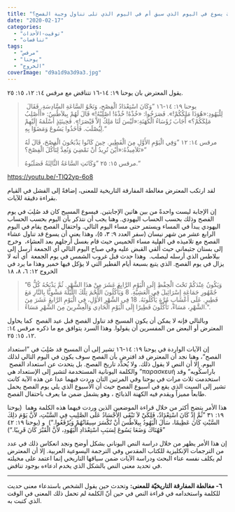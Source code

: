 ```yaml
---
title: "الإعتراض ١٣٣، هل صُلِبَ يسوع في اليوم الذي سبق أم في اليوم الذي تلى تناول وجبة الفصح؟"
date: "2020-02-17"
categories: 
  - "توقيت-الأحداث"
  - "تناقضات"
tags: 
  - "مرقس"
  - "يوحنا"
  - "الخروج"
coverImage: "d9a1d9a3d9a3.jpg"
---
```


يقول المعترض بان يوحنا ١٩: ١٤-١٦ تتناقض مع مرقس ١٤: ١٢، ١٥: ٢٥.

>  يوحنا ١٩: ١٤-١٦ ”وَكَانَ اسْتِعْدَادُ الْفِصْحِ، وَنَحْوُ السَّاعَةِ السَّادِسَةِ. فَقَالَ لِلْيَهُودِ:«هُوَذَا مَلِكُكُمْ!». فَصَرَخُوا: «خُذْهُ! خُذْهُ! اصْلِبْهُ!» قَالَ لَهُمْ بِيلاَطُسُ: «أَأَصْلِبُ مَلِكَكُمْ؟» أَجَابَ رُؤَسَاءُ الْكَهَنَةِ:«لَيْسَ لَنَا مَلِكٌ إِلاَّ قَيْصَرَ!». فَحِينَئِذٍ أَسْلَمَهُ إِلَيْهِمْ لِيُصْلَبَ. فَأَخَذُوا يَسُوعَ وَمَضَوْا بِهِ.“
> 
> مرقس ١٤: ١٢ ”وَفِي الْيَوْمِ الأَوَّلِ مِنَ الْفَطِيرِ. حِينَ كَانُوا يَذْبَحُونَ الْفِصْحَ، قَالَ لَهُ تَلاَمِيذُهُ:«أَيْنَ تُرِيدُ أَنْ نَمْضِيَ وَنُعِدَّ لِتَأْكُلَ الْفِصْحَ؟»“
> 
> مرقس ١٥: ٢٥ ”وَكَانَتِ السَّاعَةُ الثَّالِثَةُ فَصَلَبُوهُ.“

https://youtu.be/-TlQ2yp-6o8

لقد ارتكب المعترض مغالطة المفارقة التاريخية للمعنى، إضافةً إلى الفشل في القيام بقراءة دقيقة للآيات. 

إن الإجابة ليست واحدةً من بين هاتين الإجابتين. فيسوع المسيح كان قد صُلِبَ في يوم الفصح وذلك بحسب الحساب اليهودي. وهنا يجب أن نتذكر بأن اليوم بحسب الحساب اليهودي يبدأ في المساء ويستمر حتى مساء اليوم التالي. واحتفال الفصح يقام في اليوم الرابع عشر من شهر نيسان (سفر العدد ٩: ٣، ٥)، وهذا يعني أن يسوع قد تناول عشاء الفصح مع تلاميذه في العلية مساء الخميس حيث قام بغسل أرجلهم بعد العشاء،  وخرج إلى بستان جثيماني حيث أُلقي القبض عليه وفي صباح اليوم التالي أي الجمعة أُرسل إلى بيلاطس الذي أرسله ليصلب.  وهذا حدث قبل غروب الشمس في يوم الجمعة  أي أنه لا يزال في يوم الفصح. الذي يتبع بسبعة أيام الفطير التي لا يؤكل فيها خمير وهذا ما يرد في الخروج ١٢: ٦، ٨، ١٨

> ”6 وَيَكُونُ عِنْدَكُمْ تَحْتَ الْحِفْظِ إِلَى الْيَوْمِ الرَّابِعَ عَشَرَ مِنْ هذَا الشَّهْرِ. ثُمَّ يَذْبَحُهُ كُلُّ جُمْهُورِ جَمَاعَةِ إِسْرَائِيلَ فِي الْعَشِيَّةِ. 8 وَيَأْكُلُونَ اللَّحْمَ تِلْكَ اللَّيْلَةَ مَشْوِيًّا بِالنَّارِ مَعَ فَطِيرٍ. عَلَى أَعْشَابٍ مُرَّةٍ يَأْكُلُونَهُ. 18 فِي الشَّهْرِ الأَوَّلِ، فِي الْيَوْمِ الرَّابعَ عَشَرَ مِنَ الشَّهْرِ، مَسَاءً، تَأْكُلُونَ فَطِيرًا إِلَى الْيَوْمِ الْحَادِي وَالْعِشْرِينَ مِنَ الشَّهْرِ مَسَاءً.“.

وبالتالي فإنه لا يمكن أن يكون المسيح قد تناول الفصح قبل عيد الفصح  كما يحاول المعترض أو البعض من المفسرين أن يقولوا. وهذا السرد يتوافق مع ما ذكره مرقس ١٤: ١٢، ١٥: ٢٥.  

إن الآيات الواردة في يوحنا ١٩: ١٤-١٦ تشير إلى أن المسيح قد صُلِبَ في ”استعداد الفصح“، وهنا نجد أن المعترض قد افترض بأن الفصح سوف يكون في اليوم التالي لذلك اليوم. إلا أن النص لا يقول ذلك. ولا يُحدِّد تاريخ الفصح. بل يتحدث عن استعداد الفصح  والكلمة اليونانية المستخدمة لتشير إلى الإستعداد هي ”παρασκευή باراسكُويه“ وقد استخدمت ثلاث مرات في يوحنا وفي المرتين التان وردت فيهما عدا عن هذه الآية كانت تشير إلى السبت الذي يقع في أسبوع الفصح حيث أن الأسبوع الذي يلي يوم الفصح يحمل طابعاً مميزاً ويقدم فيه الكهنة الذبائح ، وهو يشمل ضمن ما يعرف باحتفال الفصح.

هذا الأمر يتضح أكثر من خلال قراءة الموضعين الذين وردت فيهما هذه الكلمة وهما  (يوحنا ١٩: ٣١ ”ثُمَّ إِذْ كَانَ اسْتِعْدَادٌ، فَلِكَيْ لاَ تَبْقَى الأَجْسَادُ عَلَى الصَّلِيبِ فِي السَّبْتِ، لأَنَّ يَوْمَ ذلِكَ السَّبْتِ كَانَ عَظِيمًا، سَأَلَ الْيَهُودُ بِيلاَطُسَ أَنْ تُكْسَرَ سِيقَانُهُمْ وَيُرْفَعُوا.“)  و (يوحنا ١٩: ٤٢ ”فَهُنَاكَ وَضَعَا يَسُوعَ لِسَبَبِ اسْتِعْدَادِ الْيَهُودِ، لأَنَّ الْقَبْرَ كَانَ قَرِيبًا.“)  

إن هذا الأمر يظهر من خلال دراسة النص اليوناني بشكل أوضح ونجد انعكاس ذلك في عدد من الترجمات الإنكليزية للكتاب المقدس وفي الترجمة اليسوعية العربية. إلا أن المعترض لم يكلف نفسه عناء البحث ودراسة الآيات ضمن سياقها التاريخي إنما اعتمد على مخيلته في تحديد معنى النص بالشكل الذي يخدم ادعاءه بوجود تناقض. 

* * *

**٦- مغالطة المفارقة التاريخيّة للمعنى:** وتحدث حين يقول الشخص باستدعاء معنى حديث للكلمة واستخدامه في قراءة النص في حين أنّ الكلمة لم تحمل ذلك المعنى في الوقت الذي كتبت به.
